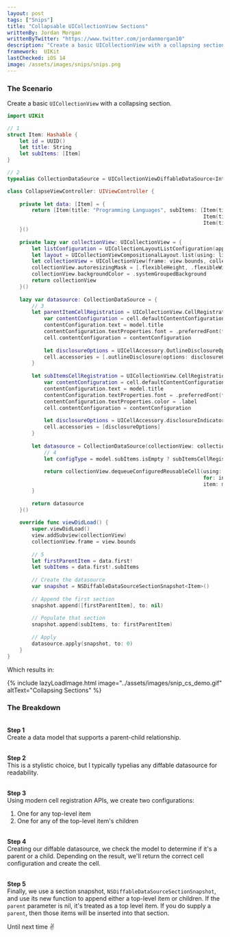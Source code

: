 ```yaml
---
layout: post
tags: ["Snips"]
title: "Collapsable UICollectionView Sections"
writtenBy: Jordan Morgan
writtenByTwitter: "https://www.twitter.com/jordanmorgan10"
description: "Create a basic UICollectionView with a collapsing section."
framework:  UIKit
lastChecked: iOS 14
image: /assets/images/snips/snips.png
---
```

### The Scenario
Create a basic `UICollectionView` with a collapsing section.

```swift
import UIKit

// 1
struct Item: Hashable {
    let id = UUID()
    let title: String
    let subItems: [Item]
}

// 2
typealias CollectionDataSource = UICollectionViewDiffableDataSource<Int, Item>

class CollapseViewController: UIViewController {
    
    private let data: [Item] = {
        return [Item(title: "Programming Languages", subItems: [Item(title: "Swift", subItems: []),
                                                                Item(title: "C++", subItems: []),
                                                                Item(title: "C#", subItems: [])])]
    }()
    
    private lazy var collectionView: UICollectionView = {
        let listConfiguration = UICollectionLayoutListConfiguration(appearance: .insetGrouped)
        let layout = UICollectionViewCompositionalLayout.list(using: listConfiguration)
        let collectionView = UICollectionView(frame: view.bounds, collectionViewLayout: layout)
        collectionView.autoresizingMask = [.flexibleHeight, .flexibleWidth]
        collectionView.backgroundColor = .systemGroupedBackground
        return collectionView
    }()
    
    lazy var datasource: CollectionDataSource = {
        // 3
        let parentItemCellRegistration = UICollectionView.CellRegistration<UICollectionViewListCell, Item> { cell, indexPath, model in
            var contentConfiguration = cell.defaultContentConfiguration()
            contentConfiguration.text = model.title
            contentConfiguration.textProperties.font = .preferredFont(forTextStyle: .headline)
            cell.contentConfiguration = contentConfiguration
            
            let disclosureOptions = UICellAccessory.OutlineDisclosureOptions(style: .header)
            cell.accessories = [.outlineDisclosure(options: disclosureOptions)]
        }
        
        let subItemsCellRegistration = UICollectionView.CellRegistration<UICollectionViewListCell, Item> { cell, indexPath, model in
            var contentConfiguration = cell.defaultContentConfiguration()
            contentConfiguration.text = model.title
            contentConfiguration.textProperties.font = .preferredFont(forTextStyle: .subheadline)
            contentConfiguration.textProperties.color = .label
            cell.contentConfiguration = contentConfiguration
            
            let disclosureOptions = UICellAccessory.disclosureIndicator()
            cell.accessories = [disclosureOptions]
        }
        
        let datasource = CollectionDataSource(collectionView: collectionView) { collectionView, indexPath, model in
            // 4
            let configType = model.subItems.isEmpty ? subItemsCellRegistration : parentItemCellRegistration
            
            return collectionView.dequeueConfiguredReusableCell(using: configType,
                                                                for: indexPath,
                                                                item: model)
        }
            
        return datasource
    }()
    
    override func viewDidLoad() {
        super.viewDidLoad()
        view.addSubview(collectionView)
        collectionView.frame = view.bounds
        
        // 5
        let firstParentItem = data.first!
        let subItems = data.first!.subItems
        
        // Create the datasource
        var snapshot = NSDiffableDataSourceSectionSnapshot<Item>()
        
        // Append the first section
        snapshot.append([firstParentItem], to: nil)
        
        // Populate that section
        snapshot.append(subItems, to: firstParentItem)
        
        // Apply
        datasource.apply(snapshot, to: 0)
    }
}
```

Which results in:

{% include lazyLoadImage.html image="../assets/images/snip_cs_demo.gif" altText="Collapsing Sections" %}

### The Breakdown
<br />**Step 1**<br />
Create a data model that supports a parent-child relationship.

<br />**Step 2**<br />
This is a stylistic choice, but I typically typelias any diffable datasource for readability.

<br />**Step 3**<br />
Using modern cell registration APIs, we create two configurations:

1. One for any top-level item
2. One for any of the top-level item's children

<br />**Step 4**<br />
Creating our diffable datasource, we check the model to determine if it's a parent or a child. Depending on the result, we'll return the correct cell configuration and create the cell.

<br />**Step 5**<br />
Finally, we use a section snapshot, `NSDiffableDataSourceSectionSnapshot`, and use its new function to append either a top-level item or children. If the `parent` parameter is nil, it's treated as a top level item. If you do supply a `parent`, then those items will be inserted into that section.

Until next time ✌️